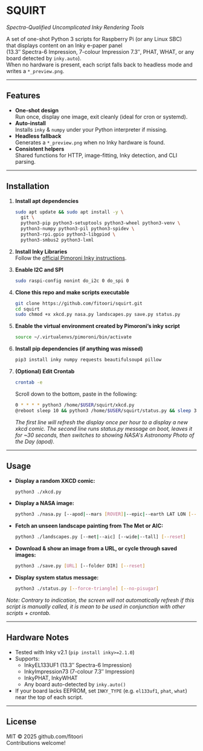 # SQUIRT
_Spectra-Qualified Uncomplicated Inky Rendering Tools_

A set of one-shot Python 3 scripts for Raspberry Pi (or any Linux SBC)  
that displays content on an Inky e-paper panel  
(13.3″ Spectra-6 Impression, 7-colour Impression 7.3″, PHAT, WHAT, or any board detected by `inky.auto`).  
When no hardware is present, each script falls back to headless mode and writes a `*_preview.png`.

---

## Features

- **One-shot design**  
  Run once, display one image, exit cleanly (ideal for cron or systemd).
- **Auto-install**  
  Installs `inky` & `numpy` under your Python interpreter if missing.
- **Headless fallback**  
  Generates a `*_preview.png` when no Inky hardware is found.
- **Consistent helpers**  
  Shared functions for HTTP, image-fitting, Inky detection, and CLI parsing.

---

## Installation

1. **Install apt dependencies**
    ```bash
    sudo apt update && sudo apt install -y \
      git \
      python3-pip python3-setuptools python3-wheel python3-venv \
      python3-numpy python3-pil python3-spidev \
      python3-rpi.gpio python3-libgpiod \
      python3-smbus2 python3-lxml
    ```

2. **Install Inky Libraries**  
   Follow the [official Pimoroni Inky instructions](https://github.com/pimoroni/inky).

3. **Enable I2C and SPI**
    ```bash
    sudo raspi-config nonint do_i2c 0 do_spi 0
    ```

4. **Clone this repo and make scripts executable**
    ```bash
    git clone https://github.com/fitoori/squirt.git
    cd squirt
    sudo chmod +x xkcd.py nasa.py landscapes.py save.py status.py
    ```

5. **Enable the virtual environment created by Pimoroni’s inky script**
    ```bash
    source ~/.virtualenvs/pimoroni/bin/activate
    ```

6. **Install pip dependencies (if anything was missed)**
    ```bash
    pip3 install inky numpy requests beautifulsoup4 pillow
    ```
7. **(Optional) Edit Crontab**
    ```bash
    crontab -e
    ```
    Scroll down to the bottom, paste in the following:
    ```bash
    0 * * * * python3 /home/$USER/squirt/xkcd.py
    @reboot sleep 10 && python3 /home/$USER/squirt/status.py && sleep 30 && python3 /home/$USER/squirt/nasa.py --apod &
    ```
    *The first line will refresh the display once per hour to a display a new xkcd comic. The second line runs status.py message on boot, leaves it for ~30 seconds, then switches to showing NASA's Astronomy Photo of the Day (apod).*

---

## Usage

- **Display a random XKCD comic:**
    ```bash
    python3 ./xkcd.py
    ```

- **Display a NASA image:**
    ```bash
    python3 ./nasa.py [--apod|--mars [ROVER]|--epic|--earth LAT LON [--dim]|--search "QUERY"] [--key API_KEY]
    ```

- **Fetch an unseen landscape painting from The Met or AIC:**
    ```bash
    python3 ./landscapes.py [--met|--aic] [--wide|--tall] [--reset]
    ```

- **Download & show an image from a URL, or cycle through saved images:**
    ```bash
    python3 ./save.py [URL] [--folder DIR] [--reset]
    ```
- **Display system status message:**
    ```bash
    python3 ./status.py [--force-triangle] [--no-pisugar]
    ```
*Note: Contrary to indication, the screen will not automatically refresh if this script is manually called, it is mean to be used in conjunction with other scripts + crontab.*

---

## Hardware Notes

- Tested with Inky v2.1 (`pip install inky>=2.1.0`)
- Supports:
  - InkyEL133UF1 (13.3″ Spectra-6 Impression)
  - InkyImpression73 (7-colour 7.3″ Impression)
  - InkyPHAT, InkyWHAT
  - Any board auto-detected by `inky.auto()`
- If your board lacks EEPROM, set `INKY_TYPE` (e.g. `el133uf1`, `phat`, `what`) near the top of each script.

---

## License

MIT © 2025 github.com/fitoori  
Contributions welcome!

